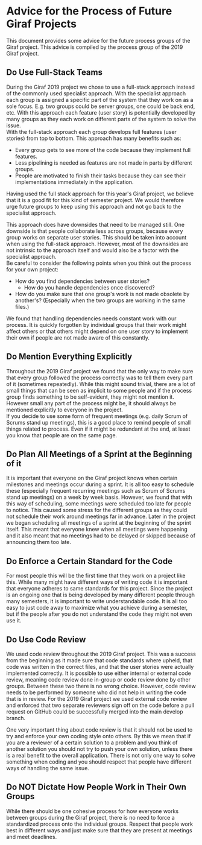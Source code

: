 # Advice for the Process of Future Giraf Projects

This document provides some advice for the future process groups of the Giraf project.
This advice is compiled by the process group of the 2019 Giraf project.

## Do Use Full-Stack Teams

During the Giraf 2019 project we chose to use a full-stack approach instead of the
commonly used specialist approach. With the specialist approach each group is assigned
a specific part of the system that they work on as a sole focus. E.g. two groups
could be server groups, one could be back end, etc. With this approach each feature
(user story) is potentially developed by many groups as they each work on different
parts of the system to solve the issue. <br>
With the full-stack approach each group develops full features (user stories)
from top to bottom. This approach has many benefits such as:

- Every group gets to see more of the code because they implement full features.
- Less pipelining is needed as features are not made in parts by different groups.
- People are motivated to finish their tasks because they can see their implementations
  immediately in the application.

Having used the full stack approach for this year's Giraf project, we believe that
it is a good fit for this kind of semester project. We would therefore urge future
groups to keep using this approach and not go back to the specialist approach.

This approach does have downsides that need to be managed still. One downside is
that people collaborate less across groups, because every group works on separate
user stories. This should be taken into account when using the full-stack approach.
However, most of the downsides are not intrinsic to the approach itself and would
also be a factor with the specialist approach.<br>
Be careful to consider the following points when you think out the process for your
own project:

- How do you find dependencies between user stories? 
   - How do you handle dependencies once discovered?
- How do you make sure that one group's work is not made obsolete by another's?
  (Especially when the two groups are working in the same files.)

We found that handling dependencies needs constant work with our process. It is
quickly forgotten by individual groups that their work might affect others or that
others might depend on one user story to implement their own if people are not made
aware of this constantly.

## Do Mention Everything Explicitly

Throughout the 2019 Giraf project we found that the only way to make sure that
every group followed the process correctly was to tell them every part of it (sometimes
repeatedly). While this might sound trivial, there are a lot of small things that
can be seen as implicit to some people and if the process group finds something
to be self-evident, they might not mention it. However small any part of the process
might be, it should always be mentioned explicitly to everyone in the project.<br>
If you decide to use some form of frequent meetings (e.g. daily Scrum of Scrums
stand up meetings), this is a good place to remind people of small things related
to process. Even if it might be redundant at the end, at least you know that people
are on the same page.

## Do Plan All Meetings of a Sprint at the Beginning of it

It is important that everyone on the Giraf project knows when certain milestones
and meetings occur during a sprint. It is all too easy to schedule these (especially
frequent recurring meetings such as Scrum of Scrums stand up meetings) on a week
by week basis. However, we found that with this way of scheduling, some meetings
were scheduled too late for people to notice. This caused some stress for the different
groups as they could not schedule their work around meetings far in advance. Later
in the project we began scheduling all meetings of a sprint at the beginning of
the sprint itself. This meant that everyone knew when all meetings were happening
and it also meant that no meetings had to be delayed or skipped because of announcing
them too late.

## Do Enforce a Certain Standard for the Code

For most people this will be the first time that they work on a project like this.
While many might have different ways of writing code it is important that everyone
adheres to same standards for this project. Since the project is an ongoing one
that is being developed by many different people through many semesters, it is
important to write understandable code. It is all too easy to just code away to
maximize what you achieve during a semester, but if the people after you do not
understand the code they might not even use it.

## Do Use Code Review

We used code review throughout the 2019 Giraf project. This was a success from the
beginning as it made sure that code standards where upheld, that code was written
in the correct files, and that the user stories were actually implemented correctly.
It is possible to use either internal or external code review, meaning code review
done in-group or code review done by other groups. Between these two there is no
wrong choice. However, code review needs to be performed by someone who did not
help in writing the code that is in review. For the 2019 Giraf project we used external
code review and enforced that two separate reviewers sign off on the code before
a pull request on GitHub could be successfully merged into the main develop branch.

One very important thing about code review is that it should not be used to try
and enforce your own coding style onto others. By this we mean that if you are a
reviewer of a certain solution to a problem and you think of another solution you
should not try to push your own solution, unless there is a real benefit to the
overall application. There is not only one way to solve something when coding and
you should respect that people have different ways of handling the same issue.

## Do NOT Dictate How People Work in Their Own Groups

While there should be one cohesive process for how everyone works between groups
during the Giraf project, there is no need to force a standardized process onto
the individual groups. Respect that people work best in different ways and just
make sure that they are present at meetings and meet deadlines.
